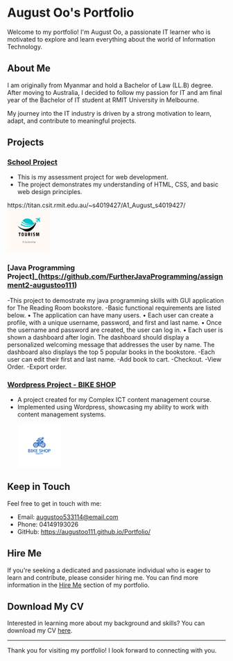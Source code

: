# August Oo's Portfolio

<p align="none">
 
</p>

Welcome to my portfolio! I'm August Oo, a passionate IT learner who is motivated to explore and learn everything about the world of Information Technology.

## About Me

I am originally from Myanmar and hold a Bachelor of Law (LL.B) degree. After moving to Australia, I decided to follow my passion for IT and am final year of the Bachelor of IT student at RMIT University in Melbourne.

My journey into the IT industry is driven by a strong motivation to learn, adapt, and contribute to meaningful projects.

## Projects

### [School Project](https://titan.csit.rmit.edu.au/~s4019427/Aug3-AugustOos_4019427/)
- This is my assessment project for web development.
- The project demonstrates my understanding of HTML, CSS, and basic web design principles.
<p align="none">
 https://titan.csit.rmit.edu.au/~s4019427/A1_August_s4019427/
  <img src="A1_AugustOo_s4019427/images/tourism.png" alt="Project 1" style="width:100px;">
</p>

### [Java Programming Project]_(https://github.com/FurtherJavaProgramming/assignment2-augustoo111)
<p align="none">
-This project to demostrate my java programming skills with GUI application for The Reading Room
bookstore.
-Basic functional requirements are listed below.
• The application can have many users.
• Each user can create a profile, with a unique username, password, and first and last name.
• Once the username and password are created, the user can log in.
• Each user is shown a dashboard after login. The dashboard should display a personalized
welcoming message that addresses the user by name. The dashboard also displays the
top 5 popular books in the bookstore. 
 -Each user can edit their first and last name.
 -Add book to cart.
 -Checkout.
 -View Order.
 -Export order.
</p>

### [Wordpress Project - BIKE SHOP](http://localhost/testsite/)
- A project created for my Complex ICT content management course.
- Implemented using Wordpress, showcasing my ability to work with content management systems.
   <p align="none">
  <img src="images/bikeshop.png" alt="Project 1" style="width:100px;">
</p>

## Keep in Touch

Feel free to get in touch with me:
- Email: augustoo533114@email.com
- Phone: 04149193026
- GitHub: https://augustoo111.github.io/Portfolio/

## Hire Me

If you're seeking a dedicated and passionate individual who is eager to learn and contribute, please consider hiring me. You can find more information in the [Hire Me](hireme.html) section of my portfolio.

## Download My CV

Interested in learning more about my background and skills? You can download my CV [here](images/CV.pdf).

---

Thank you for visiting my portfolio! I look forward to connecting with you.
